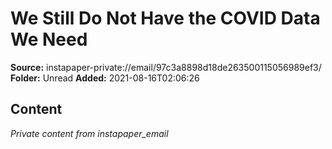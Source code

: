 # We Still Do Not Have the COVID Data We Need

**Source:** instapaper-private://email/97c3a8898d18de263500115056989ef3/
**Folder:** Unread
**Added:** 2021-08-16T02:06:26




## Content
*Private content from instapaper_email*
